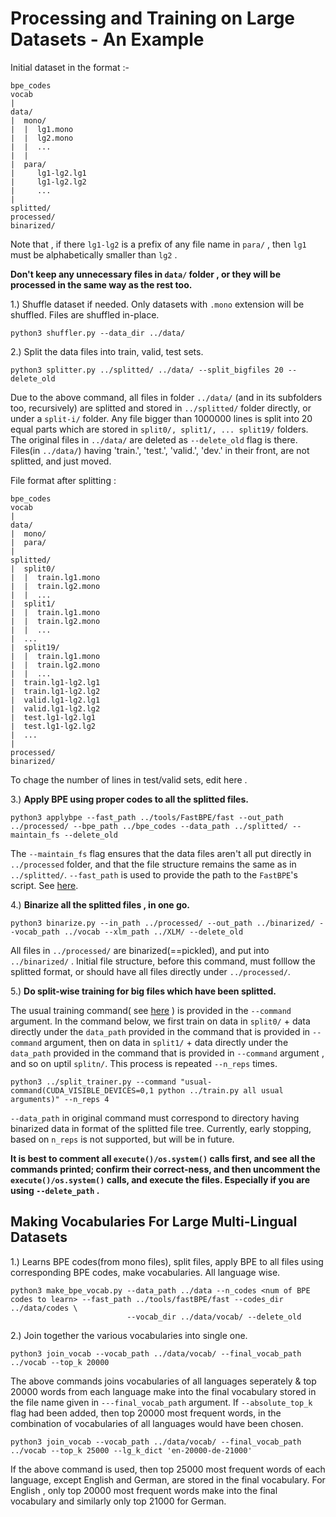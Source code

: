 # Processing and Training on Large Datasets - An Example

Initial dataset in the format :-
```
bpe_codes
vocab
|
data/
|  mono/
|  |  lg1.mono
|  |  lg2.mono
|  |  ...
|  |  
|  para/
|     lg1-lg2.lg1
|     lg1-lg2.lg2
|     ...
|     
splitted/
processed/
binarized/
```
Note that , if there ```lg1-lg2``` is a prefix of any file name in ```para/``` , then ```lg1``` must be alphabetically smaller than ```lg2``` .

**Don't keep any unnecessary files in ```data/``` folder , or they will be processed in the same way as the rest too.**

1.) Shuffle dataset if needed. Only datasets with ```.mono``` extension will be shuffled. Files are shuffled in-place.

```
python3 shuffler.py --data_dir ../data/
```

2.) Split the data files into train, valid, test sets.  
```
python3 splitter.py ../splitted/ ../data/ --split_bigfiles 20 --delete_old
```
Due to the above command, all files in folder ```../data/``` (and in its subfolders too, recursively) are splitted and stored in ```../splitted/``` folder directly, 
or under a ```split-i/``` folder. Any file bigger than 1000000 lines is split into 20 equal parts which are stored in ```split0/, split1/, ... split19/``` folders.
The original files in ```../data/``` are deleted as ```--delete_old``` flag is there. Files(in ```../data/```) having 'train.', 'test.', 'valid.', 'dev.' in their front, are not splitted, and just moved.  

File format after splitting :
```
bpe_codes
vocab
|
data/
|  mono/
|  para/
|
splitted/
|  split0/
|  |  train.lg1.mono
|  |  train.lg2.mono
|  |  ... 
|  split1/
|  |  train.lg1.mono
|  |  train.lg2.mono
|  |  ...
|  ...
|  split19/
|  |  train.lg1.mono
|  |  train.lg2.mono
|  |  ...
|  train.lg1-lg2.lg1
|  train.lg1-lg2.lg2
|  valid.lg1-lg2.lg1
|  valid.lg1-lg2.lg2
|  test.lg1-lg2.lg1
|  test.lg1-lg2.lg2
|  ... 
| 
processed/
binarized/
```
To chage the number of lines in test/valid sets, edit here .

3.) **Apply BPE using proper codes to all the splitted files.** 
```
python3 applybpe --fast_path ../tools/FastBPE/fast --out_path ../processed/ --bpe_path ../bpe_codes --data_path ../splitted/ --maintain_fs --delete_old
```
The ```--maintain_fs``` flag ensures that the data files aren't all put directly in ```../processed``` folder, and that the file structure remains the same as in ```../splitted/```.
```--fast_path``` is used to provide the path to the ```FastBPE```'s script. See [here](https://github.com/deterministic-algorithms-lab/Large-XLM#1-preparing-the-data).

4.) **Binarize all the splitted files , in one go.** 
```
python3 binarize.py --in_path ../processed/ --out_path ../binarized/ --vocab_path ../vocab --xlm_path ../XLM/ --delete_old
```
All files in ```../processed/``` are binarized(==pickled), and put into ```../binarized/``` . Initial file structure, before this command, must folllow the splitted format,
or should have all files directly under ```../processed/```.

5.) **Do split-wise training for big files which have been splitted.**

The usual training command( see [here](https://github.com/deterministic-algorithms-lab/Large-XLM/#1-preparing-the-data) )
is provided in the ```--command``` argument.
In the command below, we first train on data in ```split0/``` + data directly under the ```data_path``` provided in the command that is provided in ```--command``` argument,
then on data in ```split1/``` + data directly under the ```data_path``` provided in the command that is provided in ```--command``` argument , and  so on uptil ```splitn/```.
This process is repeated ```--n_reps``` times.

```
python3 ../split_trainer.py --command "usual-command(CUDA_VISIBLE_DEVICES=0,1 python ../train.py all usual arguments)" --n_reps 4
```
```--data_path``` in original command must correspond to directory having binarized data in format of the splitted file tree. Currently, early stopping, based on ```n_reps```
is not supported, but will be in future.

**It is best to comment all ```execute()/os.system()``` calls first, and see all the commands printed; confirm their correct-ness, and then uncomment the ```execute()/os.system()``` calls, and execute the files. Especially if you are using ```--delete_path``` .**


## Making Vocabularies For Large Multi-Lingual Datasets

1.) Learns BPE codes(from mono files), split files, apply BPE to all files using corresponding BPE codes, make vocabularies. All language wise.

```
python3 make_bpe_vocab.py --data_path ../data --n_codes <num of BPE codes to learn> --fast_path ../tools/fastBPE/fast --codes_dir ../data/codes \
                          --vocab_dir ../data/vocab/ --delete_old
```

2.) Join together the various vocabularies into single one.

```
python3 join_vocab --vocab_path ../data/vocab/ --final_vocab_path ../vocab --top_k 20000
```
The above commands joins vocabularies of all languages seperately & top 20000 words from each language make into the final vocabulary stored in the file name given in ```---final_vocab_path``` argument. If ```--absolute_top_k``` flag had been added, then top 20000 most frequent words, in the combination of vocabularies of all languages would have been chosen. 

```
python3 join_vocab --vocab_path ../data/vocab/ --final_vocab_path ../vocab --top_k 25000 --lg_k_dict 'en-20000-de-21000'
```
If the above command is used, then top 25000 most frequent words of each language, except English and German, are stored in the final vocabulary. For English , only top 20000 most frequent words make into the final vocabulary and similarly only top 21000 for German.

